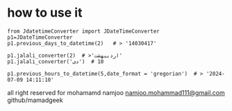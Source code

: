 
# how to use it 
    from JdatetimeConverter import JDateTimeConverter
    p1=JDateTimeConverter
    p1.previous_days_to_datetime(2)   # > '14030417'
    
    p1.jalali_converter(2)  # >'اردیبهشت'
    p1.jalali_converter('دی')  # 10
    
    p1.previous_hours_to_datetime(5,date_format = 'gregorian')  # > '2024-07-09 14:11:10'


all right reserved for mohamamd namjoo 
namjoo.mohammad111@gmail.com
github/mamadgeek




